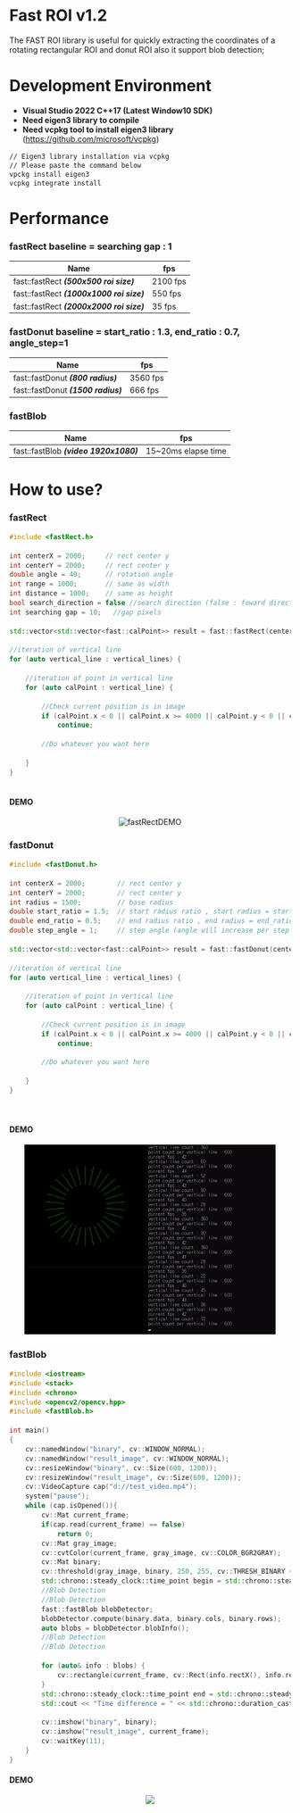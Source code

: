 Fast ROI v1.2
=======================
The FAST ROI library is useful for quickly extracting the coordinates of a rotating rectangular ROI and donut ROI
also it support blob detection;

Development Environment
=======================
 - **Visual Studio 2022 C++17 (Latest Window10 SDK)**
 - **Need eigen3 library to compile**
 - **Need vcpkg tool to install eigen3 library** (<a href="https://github.com/microsoft/vcpkg" target="_blank">https://github.com/microsoft/vcpkg</a>)
```
// Eigen3 library installation via vcpkg
// Please paste the command below
vpckg install eigen3
vcpkg integrate install
```
Performance
=======================
### fastRect baseline = searching gap : 1


|Name|fps|
|------|---|
|fast::fastRect ***(500x500 roi size)***|2100 fps|
|fast::fastRect ***(1000x1000 roi size)***|550 fps|
|fast::fastRect ***(2000x2000 roi size)***|35 fps|
### fastDonut baseline = start_ratio : 1.3, end_ratio : 0.7, angle_step=1

|Name|fps|
|------|---|
|fast::fastDonut ***(800 radius)***|3560 fps|
|fast::fastDonut ***(1500 radius)***|666 fps|
### fastBlob

|Name|fps|
|------|---|
|fast::fastBlob ***(video 1920x1080)***|15~20ms elapse time|

How to use?
=======================
### fastRect

```cpp
#include <fastRect.h>

int centerX = 2000;     // rect center y
int centerY = 2000;     // rect center y
double angle = 40;      // rotation angle
int range = 1000;       // same as width
int distance = 1000;    // same as height 
bool search_direction = false //search direction (false : foward direction, true : backward direction)
int searching gap = 10;   //gap pixels

std::vector<std::vector<fast::calPoint>> result = fast::fastRect(centerX, centerY, angle, range, distance, false, skip_pixels);

//iteration of vertical line
for (auto vertical_line : vertical_lines) {

    //iteration of point in vertical line
    for (auto calPoint : vertical_line) {
    
        //Check current position is in image
        if (calPoint.x < 0 || calPoint.x >= 4000 || calPoint.y < 0 || calPoint.y >= 4000)
            continue;
    
        //Do whatever you want here
        
    }
}
		
```

#### DEMO
<center>

![fastRectDEMO](https://github.com/gellston/FastROI/blob/main/images/fastRect_rotation.gif?raw=true)

</center>

### fastDonut

```cpp
#include <fastDonut.h>

int centerX = 2000;        // rect center y
int centerY = 2000;        // rect center y
int radius = 1500;         // base radius
double start_ratio = 1.5;  // start radius ratio , start radius = start_ratio * base radius
double end_ratio = 0.5;    // end radius ratio , end radius = end_ratio * base radius
double step_angle = 1;     // step angle (angle will increase per step angle CCW)

std::vector<std::vector<fast::calPoint>> result = fast::fastDonut(centerX, centerY, radius, start_ratio, end_ratio, step_angle);

//iteration of vertical line
for (auto vertical_line : vertical_lines) {

    //iteration of point in vertical line
    for (auto calPoint : vertical_line) {
    
        //Check current position is in image
        if (calPoint.x < 0 || calPoint.x >= 4000 || calPoint.y < 0 || calPoint.y >= 4000)
            continue;
    
        //Do whatever you want here
        
    }
}

		
```

#### DEMO
<center>

<img src="https://github.com/gellston/FastROI/blob/main/images/fast_donut_demo.gif?raw=true" width=450>

</center>



### fastBlob

```cpp
#include <iostream>
#include <stack>
#include <chrono>
#include <opencv2/opencv.hpp>
#include <fastBlob.h>

int main()
{
    cv::namedWindow("binary", cv::WINDOW_NORMAL);
	cv::namedWindow("result_image", cv::WINDOW_NORMAL);
    cv::resizeWindow("binary", cv::Size(600, 1200));
    cv::resizeWindow("result_image", cv::Size(600, 1200));
    cv::VideoCapture cap("d://test_video.mp4");
    system("pause");
    while (cap.isOpened()){
        cv::Mat current_frame;
        if(cap.read(current_frame) == false)
            return 0;
        cv::Mat gray_image;
        cv::cvtColor(current_frame, gray_image, cv::COLOR_BGR2GRAY);
        cv::Mat binary;
        cv::threshold(gray_image, binary, 250, 255, cv::THRESH_BINARY + cv::THRESH_OTSU);
        std::chrono::steady_clock::time_point begin = std::chrono::steady_clock::now();
        //Blob Detection 
        //Blob Detection 
        fast::fastBlob blobDetector;
        blobDetector.compute(binary.data, binary.cols, binary.rows);
        auto blobs = blobDetector.blobInfo();
        //Blob Detection 
        //Blob Detection 

        for (auto& info : blobs) {
            cv::rectangle(current_frame, cv::Rect(info.rectX(), info.rectY(), info.rectWidth(), info.rectHeight()), cv::Scalar(0, 255, 0), 5) ;
        }
        std::chrono::steady_clock::time_point end = std::chrono::steady_clock::now();
        std::cout << "Time difference = " << std::chrono::duration_cast<std::chrono::milliseconds>(end - begin).count() << "[ms]" << std::endl;

        cv::imshow("binary", binary);
        cv::imshow("result_image", current_frame);
        cv::waitKey(11);
    }
}	
```

#### DEMO
<center>

<img src="https://github.com/gellston/FastROI/blob/main/images/fastBlob.gif?raw=true" >

</center>



